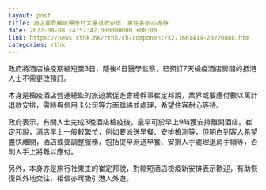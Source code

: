 ```yaml
---
layout: post
title: 酒店業界稱或要應付大量退款安排　冀住客耐心等待
date: 2022-08-08 14:57:42.000000000 +08:00
link: https://news.rthk.hk/rthk/ch/component/k2/1661419-20220808.htm
categories: rthk
---
```


政府將酒店檢疫期縮短至3日，隨後4日醫學監察，已預訂7天檢疫酒店房間的抵港人士不需更改預訂。

本身是檢疫酒店營運總監的旅遊業促進會總幹事崔定邦說，業界或要應付數以萬計退款安排，需時與信用卡公司等方面聯絡並處理，希望住客耐心等待。

政府表示，有關人士完成3晚酒店檢疫後，最早可於早上9時獲安排離開酒店。崔定邦說，酒店早上一般較繁忙，例如要派送早餐、安排檢測等，但明白到客人希望盡快離開，酒店或要調整服務，包括提早派送早餐、安排人手處理退房手續等，否則人手上將難以應付。

另外，本身亦是旅行社東主的崔定邦說，對縮短酒店檢疫新安排表示歡迎，有助恢復與外地交往，相信亦可吸引港人外遊。

